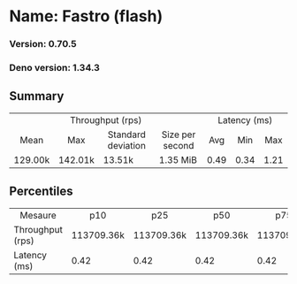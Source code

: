 # Name: Fastro (flash) 
  
  ### Version: 0.70.5
  ### Deno version: 1.34.3

## Summary
<table>
<tr>
    <td align="center" colspan="4">Throughput (rps)</td>
    <td align="center" colspan="3">Latency (ms)</td>
</tr>
<tr>
    <td align="center">Mean</td>
    <td align="center">Max</td>
    <td align="center">Standard deviation</td>
    <td align="center">Size per second</td>
    <td align="center">Avg</td>
    <td align="center">Min</td>
    <td align="center">Max</td>
</tr>
<tr>
    <td>129.00k</td>
    <td>142.01k</td>
    <td>13.51k</td>
    <td>1.35 MiB</td>
    <td>0.49</td>
    <td>0.34</td>
    <td>1.21</td>
</tr>
</table>

## Percentiles

<table>
<tr>
  <td align="center">Mesaure</td>
  <td align="center">p10</td>
  <td align="center">p25</td>
  <td align="center">p50</td>
  <td align="center">p75</td>
  <td align="center">p90</td>
  <td align="center">p95</td>
  <td align="center">p99</td>
</tr>
<tr>
  <td>Throughput (rps)</td>
  <td>113709.36k</td>
  <td>113709.36k</td>
  <td>113709.36k</td>
  <td>113709.36k</td>
  <td>142007.30k</td>
  <td>142007.30k</td>
  <td>142007.30k</td>
</tr>
<tr>
  <td>Latency (ms)</td>
  <td>0.42</td>
  <td>0.42</td>
  <td>0.42</td>
  <td>0.42</td>
  <td>0.57</td>
  <td>0.63</td>
  <td>0.97</td>
</tr>
</table>
